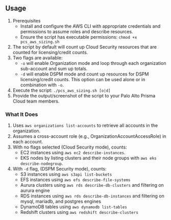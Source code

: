 
## Usage
1. Prerequisites  
    * Install and configure the AWS CLI with appropriate credentials and permissions to assume roles and describe resources.  
    * Ensure the script has executable permissions: `chmod +x pcs_aws_sizing.sh`   
1. The script by default will count up Cloud Security resources that are counted for licensing/credit counts.
2. Two flags are available:
    * `-o` will enable Organization mode and loop through each organization sub-account and sum up totals. 
    * `-d` will enable DSPM mode and count up resources for DSPM licensing/credit counts. This option can be used alone or in combination with `-o`.
1. Execute the script: `./pcs_aws_sizing.sh [o|d]`
2. Provide the output/screenshot of the script to your Palo Alto Prisma Cloud team members.  


### What It Does
1. Uses `aws organizations list-accounts` to retrieve all accounts in the organization.  
1. Assumes a cross-account role (e.g., OrganizationAccountAccessRole) in each account.  
1. With no flags selected (Cloud Security mode), counts:
    * EC2 instances using `aws ec2 describe-instances`.  
    * EKS nodes by listing clusters and their node groups with `aws eks describe-nodegroup`.  
1. With `-d` flag, (DSPM Security mode), counts:
    * S3 instances using `aws s3api list-buckets`
    * EFS instances using `aws efs describe-file-systems`
    * Aurura clusters using `aws rds describe-db-clusters` and filtering on aurura engine
    * RDS instances using `aws rds describe-db-instances` and filtering on mysql, mariadb, and postgres engines
    * DynamoDB tables using `aws dynamodb list-tables`
    * Redshift clusters using `aws redshift describe-clusters`
      
